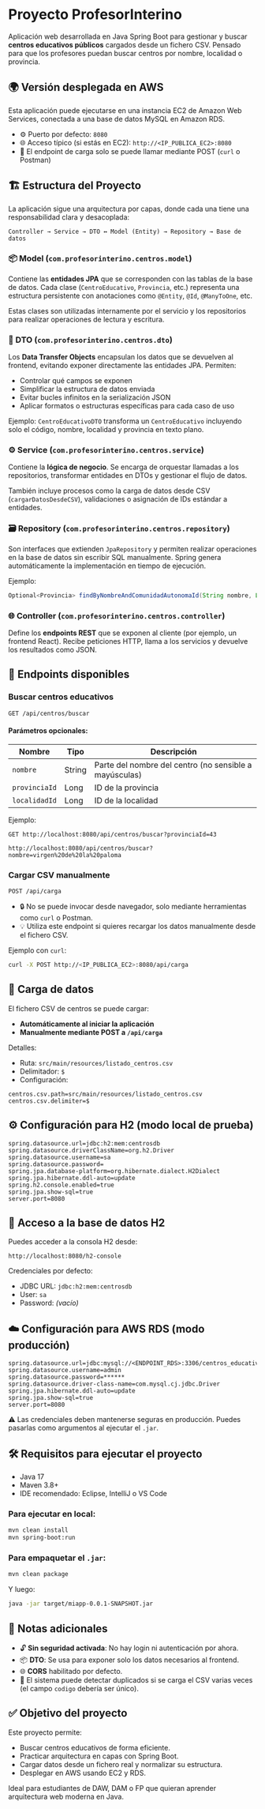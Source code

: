 # Proyecto ProfesorInterino

Aplicación web desarrollada en Java Spring Boot para gestionar y buscar **centros educativos públicos** cargados desde un fichero CSV. Pensado para que los profesores puedan buscar centros por nombre, localidad o provincia.

## 🌍 Versión desplegada en AWS

Esta aplicación puede ejecutarse en una instancia EC2 de Amazon Web Services, conectada a una base de datos MySQL en Amazon RDS.

- ⚙️ Puerto por defecto: `8080`
- 🌐 Acceso típico (si estás en EC2): `http://<IP_PUBLICA_EC2>:8080`
- 🔐 El endpoint de carga solo se puede llamar mediante POST (`curl` o Postman)

## 🏗️ Estructura del Proyecto

La aplicación sigue una arquitectura por capas, donde cada una tiene una responsabilidad clara y desacoplada:

```
Controller → Service → DTO ↔ Model (Entity) → Repository → Base de datos
```

### 📦 Model (`com.profesorinterino.centros.model`)

Contiene las **entidades JPA** que se corresponden con las tablas de la base de datos. Cada clase (`CentroEducativo`, `Provincia`, etc.) representa una estructura persistente con anotaciones como `@Entity`, `@Id`, `@ManyToOne`, etc.

Estas clases son utilizadas internamente por el servicio y los repositorios para realizar operaciones de lectura y escritura.

### 🔄 DTO (`com.profesorinterino.centros.dto`)

Los **Data Transfer Objects** encapsulan los datos que se devuelven al frontend, evitando exponer directamente las entidades JPA. Permiten:

- Controlar qué campos se exponen
- Simplificar la estructura de datos enviada
- Evitar bucles infinitos en la serialización JSON
- Aplicar formatos o estructuras específicas para cada caso de uso

Ejemplo: `CentroEducativoDTO` transforma un `CentroEducativo` incluyendo solo el código, nombre, localidad y provincia en texto plano.

### ⚙️ Service (`com.profesorinterino.centros.service`)

Contiene la **lógica de negocio**. Se encarga de orquestar llamadas a los repositorios, transformar entidades en DTOs y gestionar el flujo de datos.

También incluye procesos como la carga de datos desde CSV (`cargarDatosDesdeCSV`), validaciones o asignación de IDs estándar a entidades.

### 🗃️ Repository (`com.profesorinterino.centros.repository`)

Son interfaces que extienden `JpaRepository` y permiten realizar operaciones en la base de datos sin escribir SQL manualmente. Spring genera automáticamente la implementación en tiempo de ejecución.

Ejemplo:
```java
Optional<Provincia> findByNombreAndComunidadAutonomaId(String nombre, Long comunidadId);
```

### 🌐 Controller (`com.profesorinterino.centros.controller`)

Define los **endpoints REST** que se exponen al cliente (por ejemplo, un frontend React). Recibe peticiones HTTP, llama a los servicios y devuelve los resultados como JSON.

## 🚀 Endpoints disponibles

### Buscar centros educativos
```
GET /api/centros/buscar
```

#### Parámetros opcionales:

| Nombre        | Tipo   | Descripción                                               |
|---------------|--------|-----------------------------------------------------------|
| `nombre`      | String | Parte del nombre del centro (no sensible a mayúsculas)    |
| `provinciaId` | Long   | ID de la provincia                                        |
| `localidadId` | Long   | ID de la localidad                                        |

Ejemplo:
```
GET http://localhost:8080/api/centros/buscar?provinciaId=43

http://localhost:8080/api/centros/buscar?nombre=virgen%20de%20la%20paloma
```

### Cargar CSV manualmente
```
POST /api/carga
```
- 🔒 No se puede invocar desde navegador, solo mediante herramientas como `curl` o Postman.
- 💡 Utiliza este endpoint si quieres recargar los datos manualmente desde el fichero CSV.

Ejemplo con `curl`:
```bash
curl -X POST http://<IP_PUBLICA_EC2>:8080/api/carga
```

## 📁 Carga de datos

El fichero CSV de centros se puede cargar:
- **Automáticamente al iniciar la aplicación**
- **Manualmente mediante POST a `/api/carga`**

Detalles:
- Ruta: `src/main/resources/listado_centros.csv`
- Delimitador: `$`
- Configuración:

```properties
centros.csv.path=src/main/resources/listado_centros.csv
centros.csv.delimiter=$
```

## ⚙️ Configuración para H2 (modo local de prueba)

```properties
spring.datasource.url=jdbc:h2:mem:centrosdb
spring.datasource.driverClassName=org.h2.Driver
spring.datasource.username=sa
spring.datasource.password=
spring.jpa.database-platform=org.hibernate.dialect.H2Dialect
spring.jpa.hibernate.ddl-auto=update
spring.h2.console.enabled=true
spring.jpa.show-sql=true
server.port=8080
```

## 🧪 Acceso a la base de datos H2

Puedes acceder a la consola H2 desde:
```
http://localhost:8080/h2-console
```

Credenciales por defecto:
- JDBC URL: `jdbc:h2:mem:centrosdb`
- User: `sa`
- Password: *(vacío)*

## ☁️ Configuración para AWS RDS (modo producción)

```properties
spring.datasource.url=jdbc:mysql://<ENDPOINT_RDS>:3306/centros_educativos
spring.datasource.username=admin
spring.datasource.password=******  
spring.datasource.driver-class-name=com.mysql.cj.jdbc.Driver
spring.jpa.hibernate.ddl-auto=update
spring.jpa.show-sql=true
server.port=8080
```

⚠️ Las credenciales deben mantenerse seguras en producción. Puedes pasarlas como argumentos al ejecutar el `.jar`.

## 🛠️ Requisitos para ejecutar el proyecto

- Java 17  
- Maven 3.8+  
- IDE recomendado: Eclipse, IntelliJ o VS Code

### Para ejecutar en local:

```bash
mvn clean install
mvn spring-boot:run
```

### Para empaquetar el `.jar`:

```bash
mvn clean package
```

Y luego:

```bash
java -jar target/miapp-0.0.1-SNAPSHOT.jar
```

## 📌 Notas adicionales

- 🔓 **Sin seguridad activada**: No hay login ni autenticación por ahora.
- 📦 **DTO**: Se usa para exponer solo los datos necesarios al frontend.
- 🌐 **CORS** habilitado por defecto.
- 🧹 El sistema puede detectar duplicados si se carga el CSV varias veces (el campo `codigo` debería ser único).

## ✅ Objetivo del proyecto

Este proyecto permite:
- Buscar centros educativos de forma eficiente.
- Practicar arquitectura en capas con Spring Boot.
- Cargar datos desde un fichero real y normalizar su estructura.
- Desplegar en AWS usando EC2 y RDS.

Ideal para estudiantes de DAW, DAM o FP que quieran aprender arquitectura web moderna en Java.
